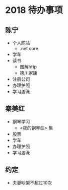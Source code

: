 # 2018 待办事项

## 陈宁
- 个人网站
  - .net core
- 学车
- 读书
  - 图解http
  - 德川家康
- 注册公司
- 办理护照
- 学习游泳

## 秦美红

- 钢琴学习
  - <夜的钢琴曲> 集
- 股票
- 学车
- 办理护照
- 学习游泳

## 约定

- 夫妻吵架不超过10次
